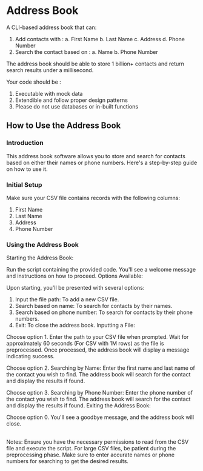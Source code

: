 # Address Book

A CLI-based address book that can:

  1. Add contacts with :
    a. First Name
    b. Last Name
    c. Address
    d. Phone Number
  2. Search the contact based on :
    a. Name
    b. Phone Number

The address book should be able to store 1 billion+ contacts and return search results under a millisecond.

Your code should be :
1. Executable with mock data
2. Extendible and follow proper design patterns
3. Please do not use databases or in-built functions


## How to Use the Address Book
### Introduction
This address book software allows you to store and search for contacts based on either their names or phone numbers. Here's a step-by-step guide on how to use it.

### Initial Setup
Make sure your CSV file contains records with the following columns:
  1. First Name
  2. Last Name
  3. Address
  4. Phone Number

### Using the Address Book
Starting the Address Book:

Run the script containing the provided code.
You'll see a welcome message and instructions on how to proceed.
Options Available:

Upon starting, you'll be presented with several options:
1. Input the file path: To add a new CSV file.
2. Search based on name: To search for contacts by their names.
3. Search based on phone number: To search for contacts by their phone numbers.
0. Exit: To close the address book.
Inputting a File:

Choose option 1.
Enter the path to your CSV file when prompted.
Wait for approximately 60 seconds (For CSV with 1M rows) as the file is preprocessed.
Once processed, the address book will display a message indicating success.


Choose option 2.
Searching by Name:
Enter the first name and last name of the contact you wish to find.
The address book will search for the contact and display the results if found.


Choose option 3.
Searching by Phone Number:
Enter the phone number of the contact you wish to find.
The address book will search for the contact and display the results if found.
Exiting the Address Book:


Choose option 0.
You'll see a goodbye message, and the address book will close.

<br>
Notes:
Ensure you have the necessary permissions to read from the CSV file and execute the script.
For large CSV files, be patient during the preprocessing phase.
Make sure to enter accurate names or phone numbers for searching to get the desired results.

